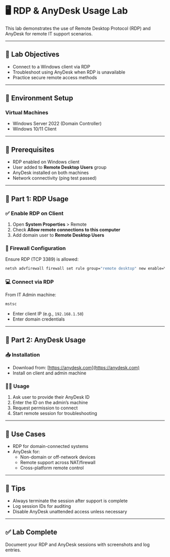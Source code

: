 # 🖥️ RDP & AnyDesk Usage Lab

This lab demonstrates the use of Remote Desktop Protocol (RDP) and AnyDesk for remote IT support scenarios.

---

## 🔧 Lab Objectives

- Connect to a Windows client via RDP
- Troubleshoot using AnyDesk when RDP is unavailable
- Practice secure remote access methods

---

## 🧪 Environment Setup

### Virtual Machines

- Windows Server 2022 (Domain Controller)
- Windows 10/11 Client

---

## 🔑 Prerequisites

- RDP enabled on Windows client
- User added to **Remote Desktop Users** group
- AnyDesk installed on both machines
- Network connectivity (ping test passed)

---

## 🔗 Part 1: RDP Usage

### ✅ Enable RDP on Client

1. Open **System Properties** > Remote
2. Check **Allow remote connections to this computer**
3. Add domain user to **Remote Desktop Users**

### 🔐 Firewall Configuration

Ensure RDP (TCP 3389) is allowed:
```bash
netsh advfirewall firewall set rule group="remote desktop" new enable=Yes
```

### 💻 Connect via RDP

From IT Admin machine:
```bash
mstsc
```
- Enter client IP (e.g., `192.168.1.50`)
- Enter domain credentials

---

## 🔗 Part 2: AnyDesk Usage

### 📥 Installation

- Download from: [https://anydesk.com](https://anydesk.com)
- Install on client and admin machine

### 🧑‍💻 Usage

1. Ask user to provide their AnyDesk ID
2. Enter the ID on the admin’s machine
3. Request permission to connect
4. Start remote session for troubleshooting

---

## 📌 Use Cases

- RDP for domain-connected systems
- AnyDesk for:
  - Non-domain or off-network devices
  - Remote support across NAT/firewall
  - Cross-platform remote control

---

## 🧠 Tips

- Always terminate the session after support is complete
- Log session IDs for auditing
- Disable AnyDesk unattended access unless necessary

---

## ✅ Lab Complete

Document your RDP and AnyDesk sessions with screenshots and log entries.
